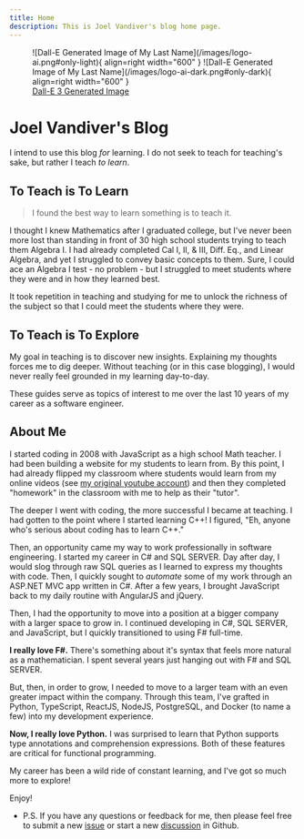 ```yaml
---
title: Home
description: This is Joel Vandiver's blog home page.
---
```


<!-- ![Image title](https://dummyimage.com/600x400/eee/aaa){ align=left } -->
<figure markdown>
![Dall-E Generated Image of My Last Name](/images/logo-ai.png#only-light){ align=right width="600" }
![Dall-E Generated Image of My Last Name](/images/logo-ai-dark.png#only-dark){ align=right width="600" }
  <figcaption><a href="https://www.bing.com/images/create/a-black-and-white-logo-of-a-van-diving-off-of-some/1-6590819f88174744bd947425159173a5?id=%2flhPjI11y9VcNxTJmmB9cg%3d%3d&view=detailv2&idpp=genimg&idpclose=1&FORM=SYDBIC">Dall-E 3 Generated Image</a></figcaption>
</figure>

# Joel Vandiver's Blog

I intend to use this blog *for* learning.  I do not seek to teach for teaching's sake, but rather I teach *to learn*.  

## To Teach is To Learn

> I found the best way to learn something is to teach it.  

I thought I knew Mathematics after I graduated college, but I've never been more lost than standing in front of 30 high school students trying to teach them Algebra I.  I had already completed Cal I, II, & III, Diff. Eq., and Linear Algebra, and yet I struggled to convey basic concepts to them.  Sure, I could ace an Algebra I test - no problem - but I struggled to meet students where they were and in how they learned best. 

It took repetition in teaching and studying for me to unlock the richness of the subject so that I could meet the students where they were.  

## To Teach is To Explore

My goal in teaching is to discover new insights.  Explaining my thoughts forces me to dig deeper.  Without teaching (or in this case blogging), I would never really feel grounded in my learning day-to-day.

These guides serve as topics of interest to me over the last 10 years of my career as a software engineer.  

## About Me

I started coding in 2008 with JavaScript as a high school Math teacher.  I had been building a website for my students to learn from.  By this point, I had already flipped my classroom where students would learn from my online videos (see [my original youtube account](https://www.youtube.com/user/joelvandiver)) and then they completed "homework" in the classroom with me to help as their "tutor".  

The deeper I went with coding, the more successful I became at teaching.  I had gotten to the point where I started learning C++!  I figured, "Eh, anyone who's serious about coding has to learn C++."  

Then, an opportunity came my way to work professionally in software engineering.  I started my career in C# and SQL SERVER.  Day after day, I would slog through raw SQL queries as I learned to express my thoughts with code.  Then, I quickly sought to *automate* some of my work through an ASP.NET MVC app written in C#. After a few years, I brought JavaScript back to my daily routine with AngularJS and jQuery.  

Then, I had the opportunity to move into a position at a bigger company with a larger space to grow in.  I continued developing in C#, SQL SERVER, and JavaScript, but I quickly transitioned to using F# full-time.  

**I really love F#.**  There's something about it's syntax that feels more natural as a mathematician.  I spent several years just hanging out with F# and SQL SERVER.

But, then, in order to grow, I needed to move to a larger team with an even greater impact within the company.  Through this team, I've grafted in Python, TypeScript, ReactJS, NodeJS, PostgreSQL, and Docker (to name a few) into my development experience.  

**Now, I really love Python.**  I was surprised to learn that Python supports type annotations and comprehension expressions.  Both of these features are critical for functional programming.

My career has been a wild ride of constant learning, and I've got so much more to explore!

Enjoy!

- P.S.  If you have any questions or feedback for me, then please feel free to submit a new [issue](https://github.com/joelvandiver/joelvandiver.com/issues) or start a new [discussion](https://github.com/joelvandiver/joelvandiver.com/discussions) in Github.